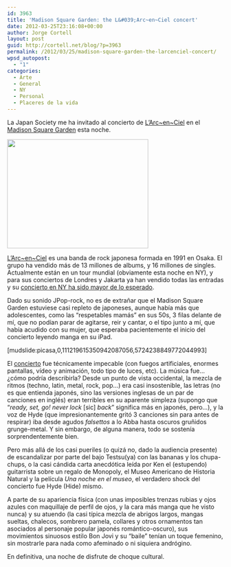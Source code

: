 ```yaml
---
id: 3963
title: 'Madison Square Garden: the L&#039;Arc~en~Ciel concert'
date: 2012-03-25T23:16:08+00:00
author: Jorge Cortell
layout: post
guid: http://cortell.net/blog/?p=3963
permalink: /2012/03/25/madison-square-garden-the-larcenciel-concert/
wpsd_autopost:
  - "1"
categories:
  - Arte
  - General
  - NY
  - Personal
  - Placeres de la vida
---
```

La Japan Society me ha invitado al concierto de <a title="https://en.wikipedia.org/wiki/L'Arc-en-Ciel" href="https://en.wikipedia.org/wiki/L'Arc-en-Ciel" target="_blank">L&#8217;Arc~en~Ciel</a> en el <a title="http://www.thegarden.com/events/2012/l-arc-en-ciel.html" href="http://www.thegarden.com/events/2012/l-arc-en-ciel.html" target="_blank">Madison Square Garden</a> esta noche.

<img class="aligncenter" title="L'Arc~en~Ciel" src="http://www.thegarden.com/content/dam/msg/eventImg/LArc-En-Ciel-0325-12-328.jpg/_jcr_content/renditions/LArc-En-Ciel-0325-12-328.328.254.jpg" alt="" width="328" height="254" />

<a title="http://www.larc-en-ciel.com/wt2012/index.html" href="http://www.larc-en-ciel.com/wt2012/index.html" target="_blank">L&#8217;Arc~en~Ciel</a> es una banda de rock japonesa formada en 1991 en Osaka. El grupo ha vendido más de 13 millones de albums, y 16 millones de singles. Actualmente están en un tour mundial (obviamente esta noche en NY), y para sus conciertos de Londres y Jakarta ya han vendido todas las entradas y su <a title="http://www.mtv.com/news/articles/1681730/larc-en-ciel-madison-square-garden.jhtml" href="http://www.mtv.com/news/articles/1681730/larc-en-ciel-madison-square-garden.jhtml" target="_blank">concierto en NY ha sido mayor de lo esperado</a>.

Dado su sonido JPop-rock, no es de extrañar que el Madison Square Garden estuviese casi repleto de japoneses, aunque había más que adolescentes, como las &#8220;respetables mamás&#8221; en sus 50s, 3 filas delante de mí, que no podían parar de agitarse, reir y cantar, o el tipo junto a mí, que había acudido con su mujer, que esperaba pacientemente el inicio del concierto leyendo manga en su iPad.

[mudslide:picasa,0,111219615350942087056,5724238849772044993]

El <a title="https://plus.google.com/photos/111219615350942087056/albums/5724238849772044993" href="https://plus.google.com/photos/111219615350942087056/albums/5724238849772044993" target="_blank">concierto</a> fue técnicamente impecable (con fuegos artificiales, enormes pantallas, vídeo y animación, todo tipo de luces, etc). La música fue&#8230; ¿cómo podría describirla? Desde un punto de vista occidental, la mezcla de ritmos (techno, latin, metal, rock, pop&#8230;) era casi insostenible, las letras (no es que entienda japonés, sino las versiones inglesas de un par de canciones en inglés) eran terribles en su aparente simpleza (supongo que &#8220;_ready, set, go! never lock_ [sic] _back_&#8221; significa más en japonés, pero&#8230;), y la voz de Hyde (que impresionantemente gritó 3 canciones sin para antes de respirar) iba desde agudos _falsettos_ a lo Abba hasta oscuros gruñidos grunge-metal. Y sin embargo, de alguna manera, todo se sostenía sorprendentemente bien.

Pero más allá de los casi pueriles (o quizá no, dado la audiencia presente) de escandalizar por parte del bajo Testsu(ya) con las bananas y los chupa-chups, o la casi cándida carta anecdótica leída por Ken el (estupendo) guitarrista sobre un regalo de Monopoly, el Museo Americano de Historia Natural y la película _Una noche en el museo_, el verdadero shock del concierto fue Hyde (Hide) mismo.

A parte de su apariencia física (con unas imposibles trenzas rubias y ojos azules con maquillaje de perfil de ojos, y la cara más manga que he visto nunca) y su atuendo (la casi típica mezcla de abrigos largos, mangas sueltas, chalecos, sombrero pamela, collares y otros ornamentos tan asociados al personaje popular japonés romántico-oscuro), sus movimientos sinuosos estilo Bon Jovi y su &#8220;baile&#8221; tenían un toque femenino, sin mostrarle para nada como afeminado o ni siquiera andrógino.

En definitiva, una noche de disfrute de choque cultural.